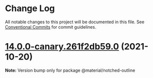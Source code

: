 # Change Log

All notable changes to this project will be documented in this file.
See [Conventional Commits](https://conventionalcommits.org) for commit guidelines.

# [14.0.0-canary.261f2db59.0](https://github.com/material-components/material-components-web/compare/v13.0.0...v14.0.0-canary.261f2db59.0) (2021-10-20)

**Note:** Version bump only for package @material/notched-outline
